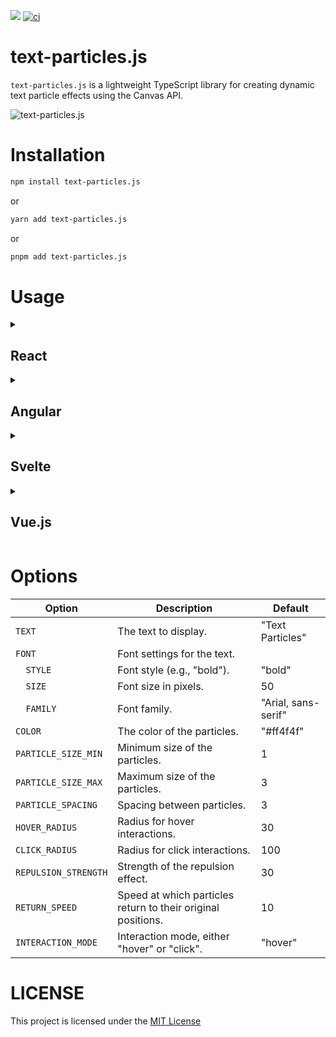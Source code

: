 [![](https://img.shields.io/npm/v/text-particles.js.svg)](https://www.npmjs.com/package/text-particles.js) [![ci](https://github.com/swapnilsparsh/text-particles.js/actions/workflows/main.yml/badge.svg)](https://github.com/swapnilsparsh/text-particles,js/actions/workflows/main.yml)

# text-particles.js
`text-particles.js` is a lightweight TypeScript library for creating dynamic text particle effects using the Canvas API.

![text-particles.js](https://github.com/user-attachments/assets/b620e7d0-50bf-4a42-a69d-8e9525cd1d4c)

# Installation

```sh
npm install text-particles.js
```
or
```sh
yarn add text-particles.js
```
or
```sh
pnpm add text-particles.js
```

# Usage
<details>
<summary>
  <h2>
  React
  </h2>
</summary>

```
import React, { useEffect, useRef } from "react";
import TextParticles from "text-particles.js";

const ParticleTextEffect: React.FC = () => {
  const canvasRef = useRef<HTMLCanvasElement>(null);

  useEffect(() => {
    if (canvasRef.current) {
      new TextParticles(canvasRef.current, {
        TEXT: "Your Text Here",
        FONT: {
          SIZE: 100,
        },
      });
    }
  }, []);

  return (
    <div style={{ width: "100%", height: "300px" }}>
      <canvas ref={canvasRef}></canvas>
    </div>
  );
};

export default ParticleTextEffect;
```
</details>

<details>
<summary>
  <h2>
  Angular
  </h2>
</summary>
  
```
import { Component, AfterViewInit, ElementRef, ViewChild } from '@angular/core';
import TextParticles from 'text-particles.js';

@Component({
  selector: 'app-particle-text',
  template: '<div #canvasContainer style="width: 100%; height: 300px;"><canvas #canvas></canvas></div>',
})
export class ParticleTextComponent implements AfterViewInit {
  @ViewChild('canvas') canvasRef!: ElementRef<HTMLCanvasElement>;

  ngAfterViewInit() {
    const canvas = this.canvasRef.nativeElement;
    new TextParticles(canvas, {
      TEXT: 'Your Text Here',
      FONT: {
          SIZE: 100,
        },
    });
  }
}
```
</details>

<details>
<summary>
  <h2>
  Svelte
  </h2>
</summary>
  
```
<script>
  import { onMount } from 'svelte';
  import TextParticles from 'text-particles.js';

  let canvas;

  onMount(() => {
    new TextParticles(canvas, {
      TEXT: 'Your Text Here',
      FONT: {
          SIZE: 100,
        },
    });
  });
</script>

<div style="width: 100%; height: 300px;">
  <canvas bind:this={canvas}></canvas>
</div>
```
</details>

<details>
<summary>
  <h2>
  Vue.js
  </h2>
</summary>
  
```
<template>
  <div style="width: 100%; height: 300px;">
    <canvas ref="canvas"></canvas>
  </div>
</template>

<script lang="ts">
import { defineComponent, onMounted } from 'vue';
import TextParticles from 'text-particles.js';

export default defineComponent({
  name: 'ParticleTextEffect',
  setup() {
    onMounted(() => {
      const canvas = document.querySelector('canvas') as HTMLCanvasElement;
      new TextParticles(canvas, {
        TEXT: 'Your Text Here',
        FONT: {
          SIZE: 100,
        },
      });
    });
  }
});
</script>
```
</details>

# Options

| Option                  | Description                                             | Default               |
|-------------------------|---------------------------------------------------------|-----------------------|
| `TEXT`                  | The text to display.                                   | "Text Particles"      |
| `FONT`                  | Font settings for the text.                            |                       |
| `  STYLE`               | Font style (e.g., "bold").                             | "bold"                |
| `  SIZE`                | Font size in pixels.                                  | 50                    |
| `  FAMILY`              | Font family.                                           | "Arial, sans-serif"   |
| `COLOR`                 | The color of the particles.                            | "#ff4f4f"             |
| `PARTICLE_SIZE_MIN`     | Minimum size of the particles.                         | 1                     |
| `PARTICLE_SIZE_MAX`     | Maximum size of the particles.                         | 3                     |
| `PARTICLE_SPACING`      | Spacing between particles.                             | 3                     |
| `HOVER_RADIUS`          | Radius for hover interactions.                         | 30                    |
| `CLICK_RADIUS`          | Radius for click interactions.                         | 100                   |
| `REPULSION_STRENGTH`    | Strength of the repulsion effect.                      | 30                    |
| `RETURN_SPEED`          | Speed at which particles return to their original positions. | 10                |
| `INTERACTION_MODE`      | Interaction mode, either "hover" or "click".           | "hover"               |


# LICENSE
This project is licensed under the [MIT License](/LICENSE)
